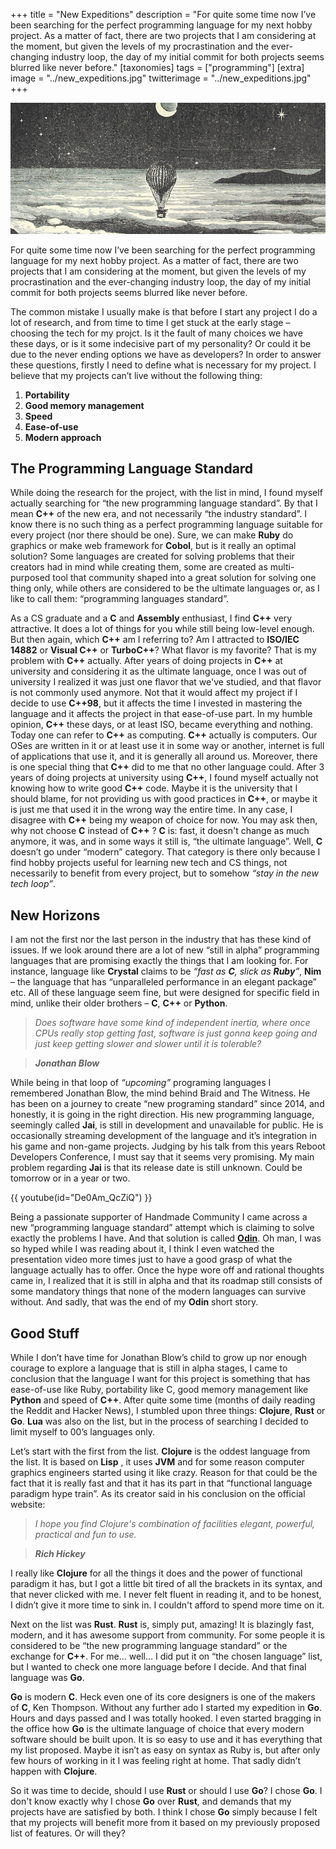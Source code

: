 +++
title = "New Expeditions"
description = "For quite some time now  I’ve been searching for the perfect programming language for my next hobby project. As a matter of fact, there are two projects that I am considering at the moment, but given the levels of my procrastination and the ever-changing industry loop, the day of my initial commit for both projects seems blurred like never before."
[taxonomies]
tags = ["programming"]
[extra]
image = "../new_expeditions.jpg"
twitterimage = "../new_expeditions.jpg"
+++

![New Expeditions](../new_expeditions.jpg "New Expeditions image")

For quite some time now  I’ve been searching for the perfect programming language for my next hobby project. As a matter of fact, there are two projects that I am considering at the moment, but given the levels of my procrastination and the ever-changing industry loop, the day of my initial commit for both projects seems blurred like never before.

The common mistake I usually make is that before I start any project I do a lot of research, and from time to time I get stuck at the early stage – choosing the tech for my projct. Is it the fault of many choices we have these days, or is it some indecisive part of my personality? Or could it be due to the never ending options we have as developers? In order to answer these questions, firstly I need to define what is necessary for my project. I believe that my projects can’t live without the following thing:

1. **Portability**
2. **Good memory management**
3. **Speed**
4. **Ease-of-use**
5. **Modern approach**

##  The Programming Language Standard

While doing the research for the project, with the list in mind, I found myself actually searching for “the new programming language standard”. By that I mean **C++** of the new era, and not necessarily “the industry standard”. I know there is no such thing as a perfect programming language suitable for every project (nor there should be one). Sure, we can make **Ruby** do graphics or make web framework for **Cobol**, but is it really an optimal solution? Some languages are created for solving problems that their creators had in mind while creating them, some are created as multi-purposed tool that community shaped into a great solution for solving one thing only, while others are considered to be the ultimate languages or, as I like to call them: “programming languages standard”.

As a CS graduate and a **C** and **Assembly** enthusiast, I find **C++** very attractive. It does a lot of things for you while still being low-level enough. But then again, which **C++** am I referring to? Am I attracted to **ISO/IEC 14882** or **Visual C++** or **TurboC++**? What flavor is my favorite? That is my problem with **C++** actually. After years of doing projects in **C++** at university and considering it as the ultimate language, once I was out of university I realized it was just one flavor that we've studied, and that flavor is not commonly used anymore. Not that it would affect my project if I decide to use **C++98**, but it affects the time I invested in mastering the language and it affects the project in that ease-of-use part. In my humble opinion, **C++** these days, or at least ISO, became everything and nothing. Today one can refer to **C++** as computing. **C++** actually is computers. Our OSes are written in it or at least use it in some way or another, internet is full of applications that use it, and it is generally all around us. Moreover, there is one special thing that **C++** did to me that no other language could. After 3 years of doing projects at university using **C++**, I found myself actually not knowing how to write good **C++** code. Maybe it is the university that I should blame, for not providing us with good practices in **C++**, or maybe it is just me that used it in the wrong way the entire time. In any case, I disagree with **C++** being my weapon of choice for now. You may ask then, why not choose **C** instead of **C++** ? **C** is: fast, it doesn't change as much anymore, it was, and in some ways it still is, “the ultimate language”. Well, **C** doesn’t go under “modern” category. That category is there only because I find hobby projects useful for learning new tech and CS things, not necessarily to benefit from every project, but to somehow <em>“stay in the new tech loop”</em>.

##  New Horizons

I am not the first nor the last person in the industry that has these kind of issues. If we look around there are a lot of new “still in alpha” programming languages that are promising exactly the things that I am looking for. For instance, language like **Crystal**  claims to be <em>“fast as **C**,  slick as **Ruby**”</em>, **Nim** – the language that has “unparalleled performance in an elegant package” etc. All of these language seem fine, but were designed for specific field in mind, unlike their older brothers – **C**, **C++** or **Python**.

><em>Does software have some kind of independent inertia, where once CPUs really stop getting fast, software is just gonna keep going and just keep getting slower and slower until it is tolerable?</em>

><em>**Jonathan Blow**</em>

While being in that loop of <em>“upcoming”</em> programing languages I remembered Jonathan Blow, the mind behind Braid and The Witness. He has been on a journey to create “new programing standard” since 2014, and honestly, it is going in the right direction. His new programming language, seemingly called **Jai**, is still in development and unavailable for public. He is occasionally streaming development of the language and it’s integration in his game and non-game projects. Judging by his talk from this years Reboot Developers Conference, I must say that it seems very promising. My main problem regarding **Jai** is that its release date is still unknown. Could be tomorrow or in a year or two.

{{ youtube(id="De0Am_QcZiQ") }}

Being a passionate supporter of Handmade Community I came across a new “programming language standard” attempt which is claiming to solve exactly the problems I have. And that solution is called [**Odin**](https://github.com/gingerBill/Odin). Oh man, I was so hyped while I was reading about it, I think I even watched the presentation video more times just to have a good grasp of what the language actually has to offer. Once the hype wore off and rational thoughts came in, I realized that it is still in alpha and that its roadmap
still consists of some mandatory things that none of the modern languages can survive without. And sadly, that was the end of my **Odin** short story.

## Good Stuff

While I don’t have time for Jonathan Blow’s child to grow up nor enough courage to explore a language that is still in alpha stages, I came to conclusion that the language I want for this project is something that has ease-of-use like Ruby, portability like C, good memory management like **Python** and speed of **C++**. After quite some time (months of daily reading the Reddit and Hacker News), I stumbled upon three things: **Clojure**, **Rust** or **Go**.  **Lua** was also on the list, but in the process of searching I decided to limit myself to 00’s languages only.

Let’s start with the first from the list. **Clojure** is the oddest language from the list. It is based on **Lisp** , it uses **JVM** and for some reason computer graphics engineers started using it like crazy. Reason for that could be the fact that it is really fast and that it has its part in that “functional language paradigm hype train”. As its creator said in his conclusion on the official website:

><em>I hope you find Clojure's combination of facilities elegant, powerful, practical and fun to use.</em> 

><em>**Rich Hickey**</em>

I really like **Clojure** for all the things it does and the power of functional paradigm it has, but I got a little bit tired of all the brackets in its syntax, and that never clicked with me. I never felt fluent in reading it, and to be honest, I didn’t give it more time to sink in. I couldn't afford to spend more time on it.

Next on the list was **Rust**. **Rust** is, simply put, amazing! It is blazingly fast, modern, and it has awesome support from community. For some people it is considered to be “the new programming language standard” or the exchange for **C++**. For me… well… I did put it on “the chosen language” list, but I wanted to check one more language before I decide. And that final language was **Go**.

**Go** is modern **C**. Heck even one of its core designers is one of the makers of **C**, Ken Thompson. Without any further ado I started my expedition in **Go**. Hours and days passed and I was totally hooked. I even started bragging in the office how **Go** is the ultimate language of choice that every modern software should be built upon. It is so easy to use and it has everything that my list proposed. Maybe it isn’t as easy on syntax as Ruby is, but after only few hours of working in it I was feeling right at home. That sadly didn’t happen with **Clojure**.

So it was time to decide, should I use **Rust** or should I use **Go**? I chose **Go**. I don't know exactly why I chose **Go** over **Rust**, and demands that my projects have are satisfied by both. I think I chose **Go** simply because I felt that my projects will benefit more from it based on my previously proposed list of features. Or will they?